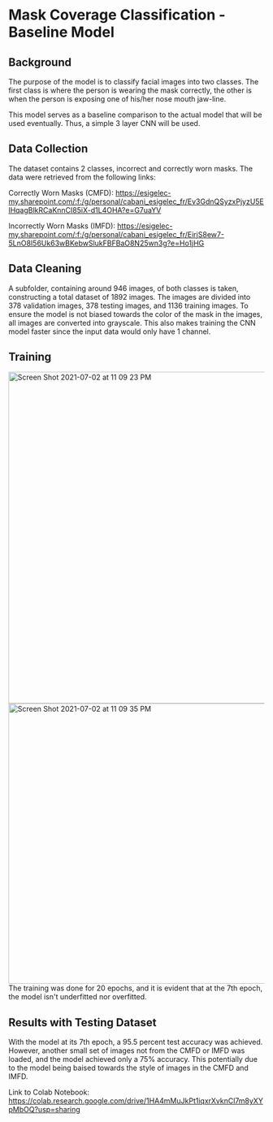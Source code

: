 # Mask Coverage Classification - Baseline Model
## Background 
The purpose of the model is to classify facial images into two classes. The first class is where the person is wearing the mask correctly, the other is when the person is exposing one of his/her nose mouth jaw-line. 

This model serves as a baseline comparison to the actual model that will be used eventually. Thus, a simple 3 layer CNN will be used. 
## Data Collection
The dataset contains 2 classes, incorrect and correctly worn masks. The data were retrieved from the following links: 

Correctly Worn Masks (CMFD): https://esigelec-my.sharepoint.com/:f:/g/personal/cabani_esigelec_fr/Ev3GdnQSyzxPjyzU5ElHqagBlkRCaKnnCI85iX-d1L4OHA?e=G7uaYV

Incorrectly Worn Masks (IMFD): https://esigelec-my.sharepoint.com/:f:/g/personal/cabani_esigelec_fr/EirjS8ew7-5LnO8I56Uk63wBKebwSlukFBFBaO8N25wn3g?e=Ho1jHG

## Data Cleaning 
A subfolder, containing around 946 images, of both classes is taken, constructing a total dataset of 1892 images. The images are divided into 378 validation images, 378 testing images, and 1136 training images. 
To ensure the model is not biased towards the color of the mask in the images, all images are converted into grayscale. This also makes training the CNN model faster since the input data would only have 1 channel. 

## Training 
<img width="653" alt="Screen Shot 2021-07-02 at 11 09 23 PM" src="https://user-images.githubusercontent.com/53017821/124341471-a5e2b500-db8a-11eb-9f37-3c020e85e118.png">
<img width="552" alt="Screen Shot 2021-07-02 at 11 09 35 PM" src="https://user-images.githubusercontent.com/53017821/124341476-af6c1d00-db8a-11eb-8684-e485434cded0.png">
The training was done for 20 epochs, and it is evident that at the 7th epoch, the model isn't underfitted nor overfitted. 


## Results with Testing Dataset 
With the model at its 7th epoch, a 95.5 percent test accuracy was achieved. However, another small set of images not from the CMFD or IMFD was loaded, and the model achieved only a 75% accuracy. This potentially due to the model being baised towards the style of images in the CMFD and IMFD.


Link to Colab Notebook: https://colab.research.google.com/drive/1HA4mMuJkPt1iqxrXvknCl7m8yXYpMbOQ?usp=sharing
